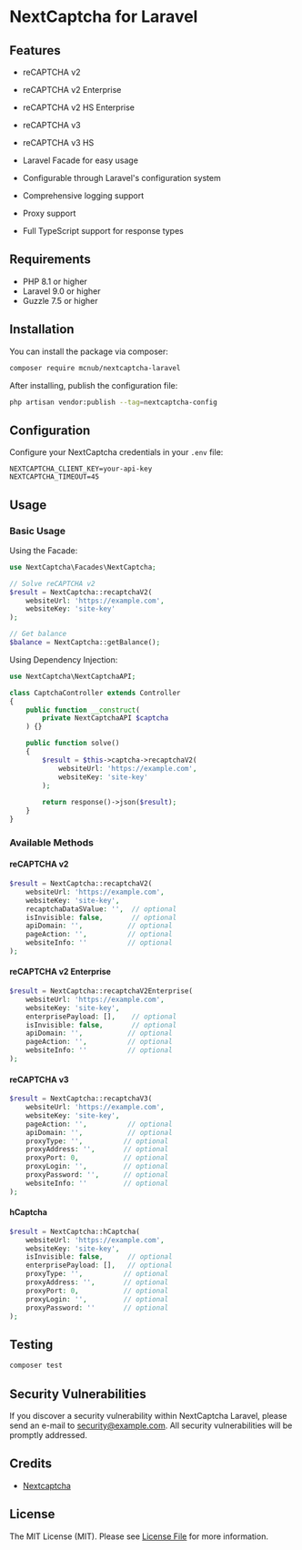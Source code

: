 # NextCaptcha for Laravel

## Features

  - reCAPTCHA v2
  - reCAPTCHA v2 Enterprise
  - reCAPTCHA v2 HS Enterprise
  - reCAPTCHA v3
  - reCAPTCHA v3 HS
  
- Laravel Facade for easy usage
- Configurable through Laravel's configuration system
- Comprehensive logging support
- Proxy support
- Full TypeScript support for response types

## Requirements

- PHP 8.1 or higher
- Laravel 9.0 or higher
- Guzzle 7.5 or higher

## Installation

You can install the package via composer:

```bash
composer require mcnub/nextcaptcha-laravel
```

After installing, publish the configuration file:

```bash
php artisan vendor:publish --tag=nextcaptcha-config
```

## Configuration

Configure your NextCaptcha credentials in your `.env` file:

```env
NEXTCAPTCHA_CLIENT_KEY=your-api-key
NEXTCAPTCHA_TIMEOUT=45
```

## Usage

### Basic Usage

Using the Facade:

```php
use NextCaptcha\Facades\NextCaptcha;

// Solve reCAPTCHA v2
$result = NextCaptcha::recaptchaV2(
    websiteUrl: 'https://example.com',
    websiteKey: 'site-key'
);

// Get balance
$balance = NextCaptcha::getBalance();
```

Using Dependency Injection:

```php
use NextCaptcha\NextCaptchaAPI;

class CaptchaController extends Controller
{
    public function __construct(
        private NextCaptchaAPI $captcha
    ) {}

    public function solve()
    {
        $result = $this->captcha->recaptchaV2(
            websiteUrl: 'https://example.com',
            websiteKey: 'site-key'
        );
        
        return response()->json($result);
    }
}
```

### Available Methods

#### reCAPTCHA v2

```php
$result = NextCaptcha::recaptchaV2(
    websiteUrl: 'https://example.com',
    websiteKey: 'site-key',
    recaptchaDataSValue: '',  // optional
    isInvisible: false,       // optional
    apiDomain: '',           // optional
    pageAction: '',          // optional
    websiteInfo: ''          // optional
);
```

#### reCAPTCHA v2 Enterprise

```php
$result = NextCaptcha::recaptchaV2Enterprise(
    websiteUrl: 'https://example.com',
    websiteKey: 'site-key',
    enterprisePayload: [],    // optional
    isInvisible: false,       // optional
    apiDomain: '',           // optional
    pageAction: '',          // optional
    websiteInfo: ''          // optional
);
```

#### reCAPTCHA v3

```php
$result = NextCaptcha::recaptchaV3(
    websiteUrl: 'https://example.com',
    websiteKey: 'site-key',
    pageAction: '',          // optional
    apiDomain: '',           // optional
    proxyType: '',          // optional
    proxyAddress: '',       // optional
    proxyPort: 0,           // optional
    proxyLogin: '',         // optional
    proxyPassword: '',      // optional
    websiteInfo: ''         // optional
);
```

#### hCaptcha

```php
$result = NextCaptcha::hCaptcha(
    websiteUrl: 'https://example.com',
    websiteKey: 'site-key',
    isInvisible: false,      // optional
    enterprisePayload: [],   // optional
    proxyType: '',          // optional
    proxyAddress: '',       // optional
    proxyPort: 0,           // optional
    proxyLogin: '',         // optional
    proxyPassword: ''       // optional
);
```

## Testing

```bash
composer test
```

## Security Vulnerabilities

If you discover a security vulnerability within NextCaptcha Laravel, please send an e-mail to security@example.com. All security vulnerabilities will be promptly addressed.

## Credits

- [Nextcaptcha](https://github.com/nextcaptcha)

## License

The MIT License (MIT). Please see [License File](LICENSE.md) for more information.